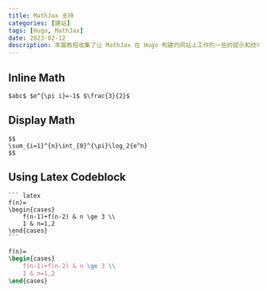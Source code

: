 ```yaml
---
title: MathJax 支持
categories: [建站]
tags: [Hugo, MathJax]
date: 2023-02-12
description: 本篇教程收集了让 MathJax 在 Hugo 构建的网站上工作的一些的提示和技巧。
---
```


## Inline Math

``` mathjax {title=Example render = true}
$abc$ $e^{\pi i}=-1$ $\frac{3}{2}$
```

## Display Math

``` mathjax {title=Example render = true}
$$
\sum_{i=1}^{n}\int_{0}^{\pi}\log_2{e^n}
$$
```

## Using Latex Codeblock

    ``` latex
    f(n)=
    \begin{cases}
        f(n-1)+f(n-2) & n \ge 3 \\
        1 & n=1,2
    \end{cases}
    ```

``` latex
f(n)=
\begin{cases}
    f(n-1)+f(n-2) & n \ge 3 \\
    1 & n=1,2
\end{cases}
```
